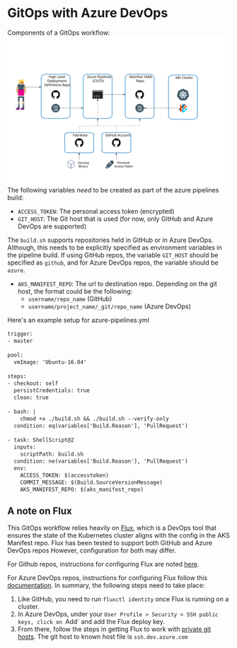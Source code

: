 # GitOps with Azure DevOps
Components of a GitOps workflow:
<img src="PAT.svg?sanitize=true">
The following variables *need* to be created as part of the azure pipelines build:

- `ACCESS_TOKEN`: The personal access token (encrypted)
- `GIT_HOST`: The Git host that is used (for now, only GitHub and Azure DevOps are supported)

The `build.sh` supports repositories held in GitHub or in Azure DevOps. Although, this needs to be explicitly specified as environment variables in the pipeline build. If using GitHub repos, the variable `GIT_HOST` should be specified as `github`, and for Azure DevOps repos, the variable should be `azure`.

- `AKS_MANIFEST_REPO`: The url to destination repo. Depending on the git host, the format could be the following:
  - `username/repo_name` (GitHub)
  - `username/project_name/_git/repo_name` (Azure DevOps)

Here's an example setup for azure-pipelines.yml

```
trigger:
- master

pool:
  vmImage: 'Ubuntu-16.04'

steps:
- checkout: self
  persistCredentials: true
  clean: true

- bash: |
    chmod +x ./build.sh && ./build.sh --verify-only
  condition: eq(variables['Build.Reason'], 'PullRequest')

- task: ShellScript@2
  inputs:
    scriptPath: build.sh
  condition: ne(variables['Build.Reason'], 'PullRequest')
  env:
    ACCESS_TOKEN: $(accesstoken)
    COMMIT_MESSAGE: $(Build.SourceVersionMessage)
    AKS_MANIFEST_REPO: $(aks_manifest_repo)
```
## A note on Flux

This GitOps workflow relies heavily on [Flux](https://github.com/weaveworks/flux), which is a DevOps tool that ensures the state of the Kubernetes cluster aligns with the config in the AKS Manifest repo. Flux has been tested to support both GitHub and Azure DevOps repos However, configuration for both may differ.

For Github repos, instructions for configuring Flux are noted [here](https://github.com/weaveworks/flux/blob/master/site/get-started.md#get-started-with-flux).

For Azure DevOps repos, instructions for configuring Flux follow this [documentation](https://github.com/weaveworks/flux/blob/master/site/standalone-setup.md#using-a-private-git-host). In summary, the following steps need to take place:

1. Like GitHub, you need to run `fluxctl identity` once Flux is running on a cluster.
2. In Azure DevOps, under your `User Profile > Security > SSH public keys, click on `Add` and add the Flux deploy key.
3. From there, follow the steps in getting Flux to work with [private git hosts](https://github.com/weaveworks/flux/blob/master/site/standalone-setup.md#using-a-private-git-host). The git host to known host file is `ssh.dev.azure.com`

